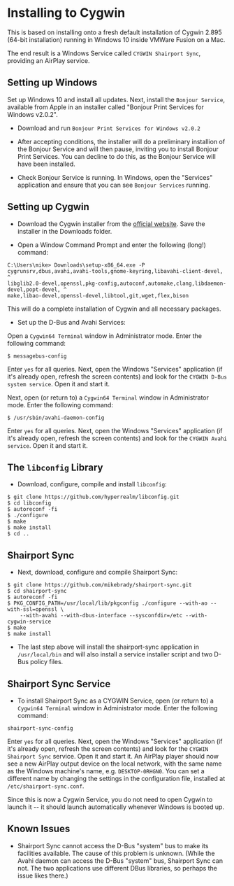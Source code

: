 Installing to Cygwin
====

This is based on installing onto a fresh default installation of Cygwin 2.895 (64-bit installation) running in Windows 10
inside VMWare Fusion on a Mac.

The end result is a Windows Service called `CYGWIN Shairport Sync`, providing an AirPlay service.

Setting up Windows
----
Set up Windows 10 and install all updates. Next, install the `Bonjour Service`, available from Apple in an installer called "Bonjour Print Services for Windows v2.0.2".

* Download and run `Bonjour Print Services for Windows v2.0.2`
* After accepting conditions, the installer will do a preliminary installion of the Bonjour Service and will then pause, inviting you to install Bonjour Print Services. You can decline to do this, as the Bonjour Service will have been installed.

* Check Bonjour Service is running. In Windows, open the "Services" application and ensure that you can see `Bonjour Services` running.


Setting up Cygwin
----
* Download the Cygwin installer from the [official website](https://cygwin.com/install.html). Save the installer in the Downloads folder.

* Open a Window Command Prompt and enter the following (long!) command:
```
C:\Users\mike> Downloads\setup-x86_64.exe -P cygrunsrv,dbus,avahi,avahi-tools,gnome-keyring,libavahi-client-devel, ^
libglib2.0-devel,openssl,pkg-config,autoconf,automake,clang,libdaemon-devel,popt-devel, ^
make,libao-devel,openssl-devel,libtool,git,wget,flex,bison
```
This will do a complete installation of Cygwin and all necessary packages.
* Set up the D-Bus and Avahi Services:

Open a `Cygwin64 Terminal` window in Administrator mode. Enter the following command:
```
$ messagebus-config
```
Enter `yes` for all queries. Next, open the Windows "Services" application (if it's already open, refresh the screen contents) and look for the `CYGWIN D-Bus system service`. Open it and start it.

Next, open (or return to) a `Cygwin64 Terminal` window in Administrator mode. Enter the following command:
```
$ /usr/sbin/avahi-daemon-config
```
Enter `yes` for all queries. Next, open the Windows "Services" application (if it's already open, refresh the screen contents) and look for the `CYGWIN Avahi service`. Open it and start it.

The `libconfig` Library
----
* Download, configure, compile and install `libconfig`:
```
$ git clone https://github.com/hyperrealm/libconfig.git
$ cd libconfig
$ autoreconf -fi
$ ./configure
$ make
$ make install
$ cd ..
```

Shairport Sync
----
* Next, download, configure and compile Shairport Sync:
```
$ git clone https://github.com/mikebrady/shairport-sync.git
$ cd shairport-sync
$ autoreconf -fi
$ PKG_CONFIG_PATH=/usr/local/lib/pkgconfig ./configure --with-ao --with-ssl=openssl \
    --with-avahi --with-dbus-interface --sysconfdir=/etc --with-cygwin-service
$ make
$ make install
```
* The last step above will install the shairport-sync application in `/usr/local/bin` and will also install a service installer script and two D-Bus policy files. 

Shairport Sync Service
----
* To install Shairport Sync as a CYGWIN Service, open (or return to) a `Cygwin64 Terminal` window in Administrator mode. Enter the following command:
```
shairport-sync-config
```
Enter `yes` for all queries. Next, open the Windows "Services" application (if it's already open, refresh the screen contents) and look for the `CYGWIN Shairport Sync` service. Open it and start it. An AirPlay player should now see a new AirPlay output device on the local network, with the same name as the Windows machine's name, e.g. `DESKTOP-0RHGN0`. You can set a different name by changing the settings in the configuration file, installed at `/etc/shairport-sync.conf`.

Since this is now a Cygwin Service, you do not need to open Cygwin to launch it -- it should launch automatically whenever Windows is booted up.

Known Issues
----
* Shairport Sync cannot access the D-Bus "system" bus to make its facilities available. The cause of this problem is unknown. (While the Avahi daemon can access the D-Bus "system" bus, Shairport Sync can not. The two applications use different DBus libraries, so perhaps the issue likes there.)

